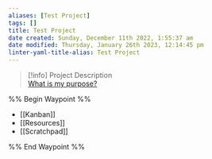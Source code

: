 ```yaml
---
aliases: [Test Project]
tags: []
title: Test Project
date created: Sunday, December 11th 2022, 1:55:37 am
date modified: Thursday, January 26th 2023, 12:14:45 pm
linter-yaml-title-alias: Test Project
---
```


> [!info] Project Description  
> [What is my purpose?](https://youtu.be/X7HmltUWXgs)

%% Begin Waypoint %%

- [[Kanban]]
- [[Resources]]
- [[Scratchpad]]

%% End Waypoint %%

